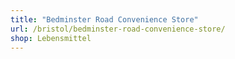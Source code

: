 ```yaml
---
title: "Bedminster Road Convenience Store"
url: /bristol/bedminster-road-convenience-store/
shop: Lebensmittel
---
```

